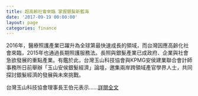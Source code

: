 ```yaml
---
title: 超高齡社會來臨 掌握銀髮新藍海
date: '2017-09-19 00:00:00'
layout: page
categories: finance
---
```


2016年，醫療照護產業已躍升為全球第最快速成長的領域，而台灣因應高齡化社會來臨，2015年也通過長期照護服務法。長照與銀髮產業已成政府、企業與社會急欲發展的重點產業。有鑑於此，台灣玉山科技協會與KPMG安侯建業聯合會計師事務所日前舉辦「玉山安侯銀髮經濟」論壇，邀集兩岸跨領域產官學界人士，共同探討銀髮經濟的發展與未來挑戰。

台灣玉山科技協會理事長王伯元表示......[詳閱全文](http://www.chinatimes.com/newspapers/20170919000140-260210)